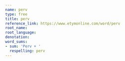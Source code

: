 ```yaml
---
name: perv
type: free
title: perv
reference_link: https://www.etymonline.com/word/perv
root_name: 
root_language: 
denotation: 
word_sums:
- sum: 'Perv + '
  respelling: perv
---
```

